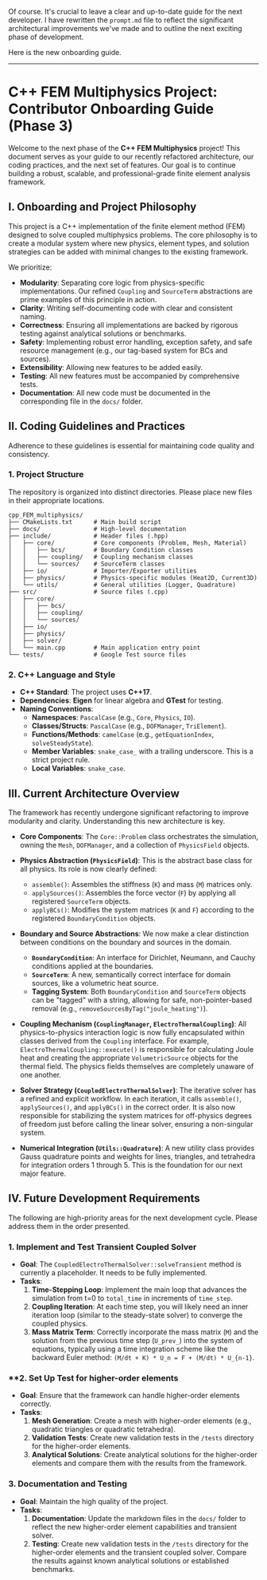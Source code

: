 Of course. It's crucial to leave a clear and up-to-date guide for the next developer. I have rewritten the `prompt.md` file to reflect the significant architectural improvements we've made and to outline the next exciting phase of development.

Here is the new onboarding guide.

-----

# **C++ FEM Multiphysics Project: Contributor Onboarding Guide (Phase 3)**

Welcome to the next phase of the **C++ FEM Multiphysics** project\! This document serves as your guide to our recently refactored architecture, our coding practices, and the next set of features. Our goal is to continue building a robust, scalable, and professional-grade finite element analysis framework.

## **I. Onboarding and Project Philosophy**

This project is a C++ implementation of the finite element method (FEM) designed to solve coupled multiphysics problems. The core philosophy is to create a modular system where new physics, element types, and solution strategies can be added with minimal changes to the existing framework.

We prioritize:

* **Modularity**: Separating core logic from physics-specific implementations. Our refined `Coupling` and `SourceTerm` abstractions are prime examples of this principle in action.
* **Clarity**: Writing self-documenting code with clear and consistent naming.
* **Correctness**: Ensuring all implementations are backed by rigorous testing against analytical solutions or benchmarks.
* **Safety**: Implementing robust error handling, exception safety, and safe resource management (e.g., our tag-based system for BCs and sources).
* **Extensibility**: Allowing new features to be added easily.
* **Testing**: All new features must be accompanied by comprehensive tests.
* **Documentation**: All new code must be documented in the corresponding file in the `docs/` folder.

## **II. Coding Guidelines and Practices**

Adherence to these guidelines is essential for maintaining code quality and consistency.

### **1. Project Structure**

The repository is organized into distinct directories. Please place new files in their appropriate locations.

```
cpp_FEM_multiphysics/
├── CMakeLists.txt      # Main build script
├── docs/               # High-level documentation
├── include/            # Header files (.hpp)
│   ├── core/           # Core components (Problem, Mesh, Material)
│   │   ├── bcs/        # Boundary Condition classes
│   │   ├── coupling/   # Coupling mechanism classes
│   │   └── sources/    # SourceTerm classes
│   ├── io/             # Importer/Exporter utilities
│   ├── physics/        # Physics-specific modules (Heat2D, Current3D)
│   └── utils/          # General utilities (Logger, Quadrature)
├── src/                # Source files (.cpp)
│   ├── core/
│   │   ├── bcs/
│   │   ├── coupling/
│   │   └── sources/
│   ├── io/
│   ├── physics/
│   ├── solver/
│   └── main.cpp        # Main application entry point
└── tests/              # Google Test source files
```

### **2. C++ Language and Style**

* **C++ Standard**: The project uses **C++17**.
* **Dependencies**: **Eigen** for linear algebra and **GTest** for testing.
* **Naming Conventions**:
    * **Namespaces**: `PascalCase` (e.g., `Core`, `Physics`, `IO`).
    * **Classes/Structs**: `PascalCase` (e.g., `DOFManager`, `TriElement`).
    * **Functions/Methods**: `camelCase` (e.g., `getEquationIndex`, `solveSteadyState`).
    * **Member Variables**: `snake_case_` with a trailing underscore. This is a strict project rule.
    * **Local Variables**: `snake_case`.

## **III. Current Architecture Overview**

The framework has recently undergone significant refactoring to improve modularity and clarity. Understanding this new architecture is key.

* **Core Components**: The `Core::Problem` class orchestrates the simulation, owning the `Mesh`, `DOFManager`, and a collection of `PhysicsField` objects.

* **Physics Abstraction (`PhysicsField`)**: This is the abstract base class for all physics. Its role is now clearly defined:

    * `assemble()`: Assembles the stiffness (`K`) and mass (`M`) matrices only.
    * `applySources()`: Assembles the force vector (`F`) by applying all registered `SourceTerm` objects.
    * `applyBCs()`: Modifies the system matrices (`K` and `F`) according to the registered `BoundaryCondition` objects.

* **Boundary and Source Abstractions**: We now make a clear distinction between conditions on the boundary and sources in the domain.

    * **`BoundaryCondition`**: An interface for Dirichlet, Neumann, and Cauchy conditions applied at the boundaries.
    * **`SourceTerm`**: A new, semantically correct interface for domain sources, like a volumetric heat source.
    * **Tagging System**: Both `BoundaryCondition` and `SourceTerm` objects can be "tagged" with a string, allowing for safe, non-pointer-based removal (e.g., `removeSourcesByTag("joule_heating")`).

* **Coupling Mechanism (`CouplingManager`, `ElectroThermalCoupling`)**: All physics-to-physics interaction logic is now fully encapsulated within classes derived from the `Coupling` interface. For example, `ElectroThermalCoupling::execute()` is responsible for calculating Joule heat and creating the appropriate `VolumetricSource` objects for the thermal field. The physics fields themselves are completely unaware of one another.

* **Solver Strategy (`CoupledElectroThermalSolver`)**: The iterative solver has a refined and explicit workflow. In each iteration, it calls `assemble()`, `applySources()`, and `applyBCs()` in the correct order. It is also now responsible for stabilizing the system matrices for off-physics degrees of freedom just before calling the linear solver, ensuring a non-singular system.

* **Numerical Integration (`Utils::Quadrature`)**: A new utility class provides Gauss quadrature points and weights for lines, triangles, and tetrahedra for integration orders 1 through 5. This is the foundation for our next major feature.

## **IV. Future Development Requirements**

The following are high-priority areas for the next development cycle. Please address them in the order presented.


### **1. Implement and Test Transient Coupled Solver**

* **Goal**: The `CoupledElectroThermalSolver::solveTransient` method is currently a placeholder. It needs to be fully implemented.
* **Tasks**:
    1.  **Time-Stepping Loop**: Implement the main loop that advances the simulation from t=0 to `total_time` in increments of `time_step`.
    2.  **Coupling Iteration**: At each time step, you will likely need an inner iteration loop (similar to the steady-state solver) to converge the coupled physics.
    3.  **Mass Matrix Term**: Correctly incorporate the mass matrix (`M`) and the solution from the previous time step (`U_prev_`) into the system of equations, typically using a time integration scheme like the backward Euler method: `(M/dt + K) * U_n = F + (M/dt) * U_{n-1}`.

### **2. Set Up Test for higher-order elements

* **Goal**: Ensure that the framework can handle higher-order elements correctly.
* **Tasks**:
    1.  **Mesh Generation**: Create a mesh with higher-order elements (e.g., quadratic triangles or quadratic tetrahedra).
    2.  **Validation Tests**: Create new validation tests in the `/tests` directory for the higher-order elements.
    3.  **Analytical Solutions**: Create analytical solutions for the higher-order elements and compare them with the results from the framework.


### **3. Documentation and Testing**

* **Goal**: Maintain the high quality of the project.
* **Tasks**:
    1.  **Documentation**: Update the markdown files in the `docs/` folder to reflect the new higher-order element capabilities and transient solver.
    2.  **Testing**: Create new validation tests in the `/tests` directory for the higher-order elements and the transient coupled solver. Compare the results against known analytical solutions or established benchmarks.